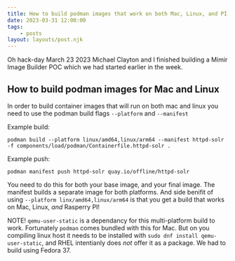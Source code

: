 ```yaml
---
title: How to build podman images that work on both Mac, Linux, and PI
date: 2023-03-31 12:00:00
tags:
    - posts
layout: layouts/post.njk
---
```


Oh hack-day March 23 2023 Michael Clayton and I finished building a Mimir Image Builder
POC which we had started earlier in the week.

## How to build podman images for Mac and Linux

In order to build container images that will run on both mac and linux
you need to use the podman build flags `--platform` and `--manifest`

Example build:

    podman build --platform linux/amd64,linux/arm64 --manifest httpd-solr -f components/load/podman/Containerfile.httpd-solr .

Example push:

    podman manifest push httpd-solr quay.io/offline/httpd-solr

You need to do this for both your base image, and your final image. The manifest builds a separate image for both platforms. And side benifit of using `--platform linx/amd64,linux/arm64` is that you get a build that works on Mac, Linux, _and_ Rasperry PI!

NOTE! `qemu-user-static` is a dependancy for this multi-platform build to work. Fortunately `podman` comes bundled with this for Mac. But on you compiling linux host it needs to be installed with `sudo dnf install qemu-user-static`, and RHEL intentianly does _not_ offer it as a package. We had to build using Fedora 37.

